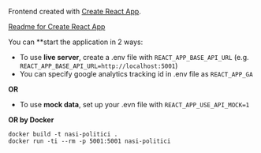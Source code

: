 Frontend created with [Create React App](https://github.com/facebook/create-react-app).

[Readme for Create React App](./README_CREATE_APP.md)

You can **start the application in 2 ways:
* To use **live server**, create a .env file with `REACT_APP_BASE_API_URL` (e.g. `REACT_APP_BASE_API_URL=http://localhost:5001`)
* You can specify google analytics tracking id in .env file as `REACT_APP_GA`

**OR**

* To use **mock data**, set up your .evn file with `REACT_APP_USE_API_MOCK=1`

**OR by Docker**

```
docker build -t nasi-politici .
docker run -ti --rm -p 5001:5001 nasi-politici
```
